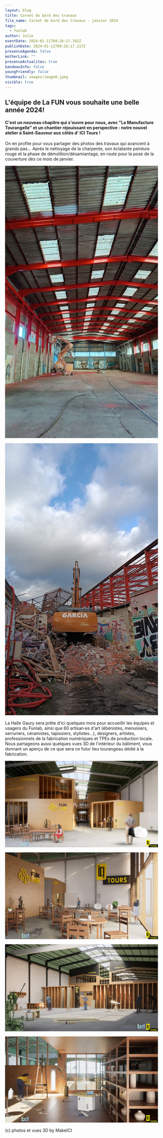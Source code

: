 ```yaml
---
layout: blog
title: Carnet de bord des travaux
file_name: Carnet de bord des travaux - janvier 2024
tags:
  - funlab
author: Julie
eventDate: 2024-01-11T09:26:17.192Z
publishDate: 2024-01-11T09:26:17.217Z
presenceAgenda: false
motherLink: ""
presenceActualites: true
bandeauInfo: false
youngFriendly: false
thumbnail: images/image0.jpeg
visible: true
---
```

## L'équipe de La FUN vous souhaite une belle année 2024!

#### C'est un nouveau chapitre qui s'ouvre pour nous, avec "La Manufacture Tourangelle" et un chantier réjouissant en perspective : notre nouvel atelier à Saint-Sauveur aux côtés d' ICI Tours !

On en profite pour vous partager des photos des travaux qui avancent à grands pas... Après le nettoyage de la charpente, son éclatante peinture rouge et la phase de démolition/désamiantage, en route pour la pose de la couverture dès ce mois de janvier.

![](images/travaux-halle-gaury.jpeg)

![](images/image1.jpeg)

La Halle Gaury sera prête d’ici quelques mois pour accueillir les équipes et usagers du Funlab, ainsi que 60 artisan·es d'art (ébénistes, menuisiers, serruriers, céramistes, tapissiers, stylistes...), designers, artistes, professionnels de la fabrication numériques et TPEs de production locale. Nous partageons aussi quelques vues 3D de l'intérieur du bâtiment, vous donnant un aperçu de ce que sera ce futur lieu tourangeau dédié à la fabrication.

![](images/096_ici-tours_vue04.jpeg)

![](images/096_ici-tours_vue02.jpeg)

![](images/096_ici-tours_vue01.jpeg)

![](images/096_ici-tours_vue03.jpeg)

(c) photos et vues 3D by MakeICI